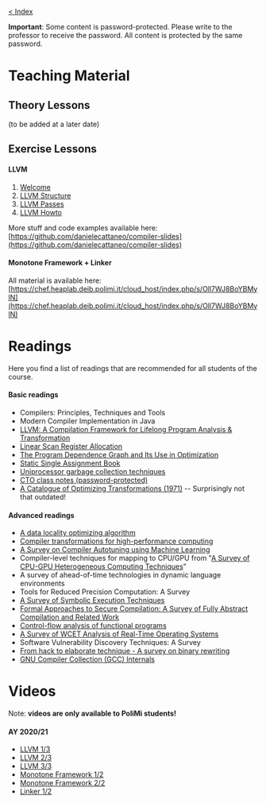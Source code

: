 [< Index](index.html)

**Important**: Some content is password-protected. Please write to the professor to receive the password. All content is protected by the same password.

# Teaching Material

## Theory Lessons

(to be added at a later date)

## Exercise Lessons

#### LLVM

1. [Welcome](https://github.com/danielecattaneo/compiler-slides/raw/master/00-llvm-welcome.pdf)
2. [LLVM Structure](https://github.com/danielecattaneo/compiler-slides/raw/master/01-llvm-structure.pdf)
3. [LLVM Passes](https://github.com/danielecattaneo/compiler-slides/raw/master/02-llvm-passes.pdf)
4. [LLVM Howto](https://github.com/danielecattaneo/compiler-slides/raw/master/03-llvm-howto.pdf)

More stuff and code examples available here: [https://github.com/danielecattaneo/compiler-slides](https://github.com/danielecattaneo/compiler-slides)

#### Monotone Framework + Linker

All material is available here: [https://chef.heaplab.deib.polimi.it/cloud_host/index.php/s/Oll7WJ8BoYBMylN](https://chef.heaplab.deib.polimi.it/cloud_host/index.php/s/Oll7WJ8BoYBMylN)

# Readings

Here you find a list of readings that are recommended for all students of the
course.

#### Basic readings

 - Compilers: Principles, Techniques and Tools
 - Modern Compiler Implementation in Java
 - [LLVM: A Compilation Framework for Lifelong Program Analysis & Transformation](http://cgo.org/cgo2004/papers/06_76_lattner_c.pdf)
 - [Linear Scan Register Allocation](http://www.cs.purdue.edu/homes/suresh/502-Fall2008/papers/linear-scan.pdf)
 - [The Program Dependence Graph and Its Use in Optimization](https://www.cs.utexas.edu/users/less/reading/spring00/ferrante.pdf)
 - [Static Single Assignment Book](http://ssabook.gforge.inria.fr/latest/book.pdf)
 - [Uniprocessor garbage collection techniques](https://www.researchgate.net/profile/Paul_Wilson34/publication/225216046_Uniprocessor_Garbage_Collection_Techniques/links/5570624c08aee1eea7586fcb.pdf)
 - [CTO class notes (password-protected)](https://chef.heaplab.deib.polimi.it/cloud_host/index.php/s/Df6uQrCssQKEHkh)
 - [A Catalogue of Optimizing Transformations (1971)](https://www.clear.rice.edu/comp512/Lectures/Papers/1971-allen-catalog.pdf)
   -- Surprisingly not that outdated!

#### Advanced readings

 - [A data locality optimizing algorithm](https://dl.acm.org/doi/pdf/10.1145/113445.113449?casa_token=cQEseB0JvfYAAAAA:IQ78f6aTtZEmQ7KPmoxG1XrAkmg0yiYSN1Guyb1Bq6C3vric40RF48DJiuTYFxp7__YxCV0QerTR)
 - [Compiler transformations for high-performance computing](http://pages.cs.wisc.edu/~fischer/cs701.f00/surveys.Dec94.pdf)
 - [A Survey on Compiler Autotuning using Machine Learning](https://www.researchgate.net/profile/Amir_H_Ashouri/publication/322517943_A_Survey_on_Compiler_Autotuning_using_Machine_Learning/links/5babc5bc92851ca9ed2914a4/A-Survey-on-Compiler-Autotuning-using-Machine-Learning.pdf)
 - Compiler-level techniques for mapping to CPU/GPU from "[A Survey of CPU-GPU Heterogeneous Computing Techniques](https://www.researchgate.net/profile/Sparsh_Mittal/publication/276204388_A_survey_of_CPU-GPU_heterogeneous_computing_techniques/links/55608b9208ae9963a119f735.pdf)"
 - A survey of ahead-of-time technologies in dynamic language environments
 - Tools for Reduced Precision Computation: A Survey
 - [A Survey of Symbolic Execution Techniques](https://iris.uniroma1.it/bitstream/11573/1077050/1/Baldoni_Preprint-A-Survey_2018.pdf)
 - [Formal Approaches to Secure Compilation: A Survey of Fully Abstract Compilation and Related Work](http://theory.stanford.edu/~mp/mp/CS350-2019_files/a125-patrignani.pdf)
 - [Control-flow analysis of functional programs](https://www.brics.dk/RS/07/18/BRICS-RS-07-18.pdf)
 - [A Survey of WCET Analysis of Real-Time Operating Systems](https://www.researchgate.net/profile/Qingxu_Deng/publication/221545830_A_Survey_of_WCET_Analysis_of_Real-Time_Operating_Systems/links/02e7e5272fb9df1284000000.pdf)
 - Software Vulnerability Discovery Techniques: A Survey
 - [From hack to elaborate technique - A survey on binary rewriting](http://eprints.cs.univie.ac.at/6447/1/201906%20-%20GMerzdovnik%20-%20From%20hack%20to%20elaborate%20technique.pdf)
 - [GNU Compiler Collection (GCC) Internals](https://gcc.gnu.org/onlinedocs/gccint/)

# Videos

Note: **videos are only available to PoliMi students!**

#### AY 2020/21

- [LLVM 1/3](https://web.microsoftstream.com/video/e0b685c7-a40c-4ebd-93c7-1f2c8d1e13ab)
- [LLVM 2/3](https://web.microsoftstream.com/video/c7ccd37b-93c6-462f-92f9-6d6107abaa99)
- [LLVM 3/3](https://web.microsoftstream.com/video/70b70bca-f42a-484a-b63d-11b06af03d91)
- [Monotone Framework 1/2](https://politecnicomilano.webex.com/politecnicomilano/ldr.php?RCID=2b72db6af7a2436eaac29d31a21e955c)
- [Monotone Framework 2/2](https://politecnicomilano.webex.com/politecnicomilano/ldr.php?RCID=a449e243fc80467399a933a102ca66eb)
- [Linker 1/2](https://politecnicomilano.webex.com/politecnicomilano/ldr.php?RCID=8ea2c5e4243547599ca69ef99684b035)

